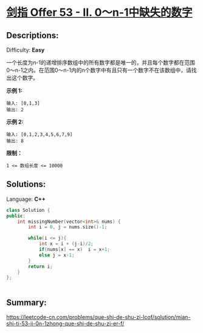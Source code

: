 # [剑指 Offer 53 - II. 0～n-1中缺失的数字](https://leetcode-cn.com/problems/que-shi-de-shu-zi-lcof/)

## Descriptions:
Difficulty: **Easy**


一个长度为n-1的递增排序数组中的所有数字都是唯一的，并且每个数字都在范围0～n-1之内。在范围0～n-1内的n个数字中有且只有一个数字不在该数组中，请找出这个数字。

**示例 1:**

```
输入: [0,1,3]
输出: 2
```

**示例 2:**

```
输入: [0,1,2,3,4,5,6,7,9]
输出: 8
```

**限制：**

`1 <= 数组长度 <= 10000`


## Solutions:

Language: **C++**

```c++
class Solution {
public:
    int missingNumber(vector<int>& nums) {
        int i = 0, j = nums.size()-1;

        while(i <= j){
            int x = i + (j-i)/2;
            if(nums[x] == x)  i = x+1;
            else j = x-1;
        }
        return i;
    }
};
​
```

## Summary:
https://leetcode-cn.com/problems/que-shi-de-shu-zi-lcof/solution/mian-shi-ti-53-ii-0n-1zhong-que-shi-de-shu-zi-er-f/
